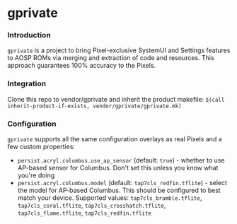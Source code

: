 # gprivate
### Introduction
`gprivate` is a project to bring Pixel-exclusive SystemUI and Settings features to AOSP ROMs via merging and extraction of code and resources. This approach guarantees 100% accuracy to the Pixels.
### Integration
Clone this repo to vendor/gprivate and inherit the product makefile:
`$(call inherit-product-if-exists, vendor/gprivate/gprivate.mk)`
### Configuration
`gprivate` supports all the same configuration overlays as real Pixels and a few custom properties:
* `persist.acryl.columbus.use_ap_sensor` (default: `true`) - whether to use AP-based sensor for Columbus. Don't set this unless you know what you're doing
* `persist.acryl.columbus.model` (default: `tap7cls_redfin.tflite`) - select the model for AP-based Columbus. This should be configured to best match your device. Supported values: `tap7cls_bramble.tflite`, `tap7cls_coral.tflite`, `tap7cls_crosshatch.tflite`, `tap7cls_flame.tflite`, `tap7cls_redfin.tflite`
